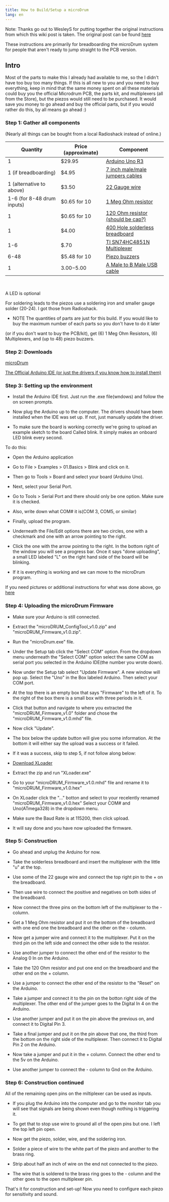 ```yaml
---
title: How to Build/Setup a microDrum
lang: en
---
```

Note: Thanks go out to WesleyS for putting together the original instructions
from which this wiki post is taken. The original post can be found [here](http://microdrum.altervista.org/forum/viewtopic.php?f=18&t=215)

These instructions are primarily for breadboarding the microDrum system for
people that aren't ready to jump straight to the PCB version.

## Intro

Most of the parts to make this I already had available to me, so the I didn't
have too buy too many things. If this is all new to you and you need to buy
everything, keep in mind that the same money spent on all these materials could
buy you the official Microdrum PCB, the parts kit, and multiplexers
(all from the Store), but the piezos would still need to be purchased.
It would save you money to go ahead and buy the official parts, but if you would
rather do this, by all means go ahead :)

### Step 1: Gather all components

(Nearly all things can be bought from a local Radioshack instead of online.)

| Quantity                   | Price (approximate) | Component |
| -------------------------- | ------------------- | --------- |
| 1                          | $29.95              |[Arduino Uno R3](http://www.allelectronics.com/item/ard-21/uno-r3/1.html)|
| 1 (if breadboarding)       | $4.95               |[7 inch male/male jumpers cables](http://www.allelectronics.com/item/jm7-30/7-jumper-wires-m/m-30-pack/1.html)|
| 1 (alternative to above)   | $3.50               |[22 Gauge wire](http://www.allelectronics.com/category/825480/wire/cable/solid-hook-up-wire-25-roll/1.html)|
| 1-6 (for 8-48 drum inputs) | $0.65 for 10        |[1 Meg Ohm resistor](http://www.allelectronics.com/item/291-1.1m/1.1-meg-ohm-1/4-watt-resistor/1.html)|
| 1                          | $0.65 for 10        |[120 Ohm resistor (should be cap?)](http://www.allelectronics.com/item/291-120/120-ohm-1/4-watt-resistor/1.html)|
| 1                          | $4.00               |[400 Hole solderless breadboard](http://www.allelectronics.com/item/pb-400/solderless-breadboard-400-contacts/1.html)|
| 1-6                        | $.70                |[TI SN74HC4851N Multiplexer](http://eu.mouser.com/ProductDetail/Texas-Instruments/SN74HC4851N/?qs=sGAEpiMZZMtxrAS98ir%252bs43QrNr9Atf5cGbdp%2fhEq74=)|
| 6-48                       | $5.48 for 10        |[Piezo buzzers](http://eu.mouser.com/ProductDetail/Murata/7BB-27-4C/?qs=%2fha2pyFadugpqzbKouZTGT89obqhIq6eppuOR3ZF4PzJRpa3wfRdbQ%3d%3d)|
| 1                          | $3.00-$5.00         |[A Male to B Male USB cable](https://www.amazon.com/AmazonBasics-Hi-Speed-A-Male-B-Male-Meters/dp/B001TH7GUA)|

<br>

A LED is optional

For soldering leads to the piezos use a soldering iron and smaller gauge solder
(20-24). I got those from Radioshack.

* NOTE The quantities of parts are just for this build. If you would like to buy
the maximum number of each parts so you don't have to do it later

(or if you don't want to buy the PCB/kit), get
(6) 1 Meg Ohm Resistors, (6) Multiplexers, and (up to 48) piezo buzzers. 

### Step 2: Downloads

[microDrum](/en/downloads)

[The Official Arduino IDE (or just the drivers if you know how to install them)](http://arduino.cc/en/Main/Software)

### Step 3: Setting up the environment

* Install the Arduino IDE first. Just run the .exe file(wndows) and follow the
  on screen prompts.

* Now plug the Arduino up to the computer. The drivers should have been installed
  when the IDE was set up. If not, just manually update the driver.

* To make sure the board is working correctly we're going to upload an example
  sketch to the board Called blink. It simply makes an onboard LED blink every second.

To do this:

* Open the Arduino application

* Go to File > Examples > 01.Basics > Blink and click on it.

* Then go to Tools > Board and select your board (Arduino Uno). 

* Next, select your Serial Port.

* Go to Tools > Serial Port and there should only be one option. Make sure it is checked.

* Also, write down what COM# it is(COM 3, COM5, or similar) 

* Finally, upload the program.

* Underneath the File/Edit options there are two circles, one with a checkmark
  and one with an arrow pointing to the right.

* Click the one with the arrow pointing to the right. In the bottom right of the
  window you will see a progress bar. Once it says "done uploading", a small LED
  labeled "L" on the right hand side of the board will be blinking.

* If it is everything is working and we can move to the microDrum program. 

If you need pictures or additional instructions for what was done above, go [here](http://arduino.cc/en/guide/windows)

### Step 4: Uploading the microDrum Firmware

* Make sure your Arduino is still connected.
* Extract the "microDRUM_ConfigTool_v1.0.zip" and "microDRUM_Firmware_v1.0.zip".
* Run the "microDrum.exe" file.
* Under the Setup tab click the "Select COM" option. From the dropdown menu
  underneath the "Select COM" option select the same COM as serial port you
  selected in the Arduino IDE(the number you wrote down).

* Now under the Setup tab select "Update Firmware". A new window will pop up.
  Select the "Uno" in the Box labeled Arduino. Then select your COM port.
* At the top there is an empty box that says "Firmware" to the left of it.
  To the right of the box there is a small box with three periods in it.
* Click that button and navigate to where you extracted the "microDRUM_Firmware_v1.0"
  folder and chose the "microDRUM_Firmware_v1.0.mhd" file.

* Now click "Update".
* The box below the update button will give you some information.
  At the bottom it will either say the upload was a success or it failed.
* If it was a success, skip to step 5, if not follow along below:
* [Download XLoader](http://russemotto.com/xloader/XLoader.zip)
* Extract the zip and run "XLoader.exe"
* Go to your "microDRUM_Firmware_v1.0.mhd" file and rename it to
  "microDRUM_Firmware_v1.0.hex"
* On XLoader click the "..." botton and select to your recelently renamed
  "microDRUM_Firmware_v1.0.hex" Select your COM# and Uno(ATmega328) in the dropdown menu.
* Make sure the Baud Rate is at 115200, then click upload.
* It will say done and you have now uploaded the firmware.

### Step 5: Construction

* Go ahead and unplug the Arduino for now.
* Take the solderless breadboard and insert the multiplexer with the little "u" at the top.
* Use some of the 22 gauge wire and connect the top right pin to the + on the breadboard.
* Then use wire to connect the positive and negatives on both sides of the breadboard. 

* Now connect the three pins on the bottom left of the multiplexer to the - column. 

* Get a 1 Meg Ohm resistor and put it on the bottom of the breadboard with one
  end one the breadboard and the other on the - column.
* Now get a jumper wire and connect it to the multiplexer. Put it on the third
  pin on the left side and connect the other side to the resistor.
* Use another jumper to connect the other end of the resistor to the Analog 0 In on the Arduino. 

* Take the 120 Ohm resistor and put one end on the breadboard and the other end on the + column.
* Use a jumper to connect the other end of the resistor to the "Reset" on the Arduino. 

* Take a jumper and connect it to the pin on the botton right side of the multiplexer.
  The other end of the jumper goes to the Digital In 4 on the Arduino.
* Use another jumper and put it on the pin above the previous on, and connect it to Digital Pin 3.
* Take a final jumper and put it on the pin above that one, the third from the
  bottom on the right side of the multiplexer. Then connect it to Digital Pin 2 on the Arduino.

* Now take a jumper and put it in the + column. Connect the other end to the 5v on the Arduino.
* Use another jumper to connect the - column to Gnd on the Arduino. 

### Step 6: Construction continued

All of the remaining open pins on the miltiplexer can be used as inputs.

* If you plug the Arduino into the computer and go to the monitor tab you will
  see that signals are being shown even though nothing is triggering it. 

* To get that to stop use wire to ground all of the open pins but one. I left
  the top left pin open. 

* Now get the piezo, solder, wire, and the soldering iron.
* Solder a piece of wire to the white part of the piezo and another to the brass ring. 

* Strip about half an inch of wire on the end not connected to the piezo.
* The wire that is soldered to the brass ring goes to the - column and the other
  goes to the open multiplexer pin. 

That's it for construction and set-up! Now you need to configure each piezo for
sensitivity and sound.
